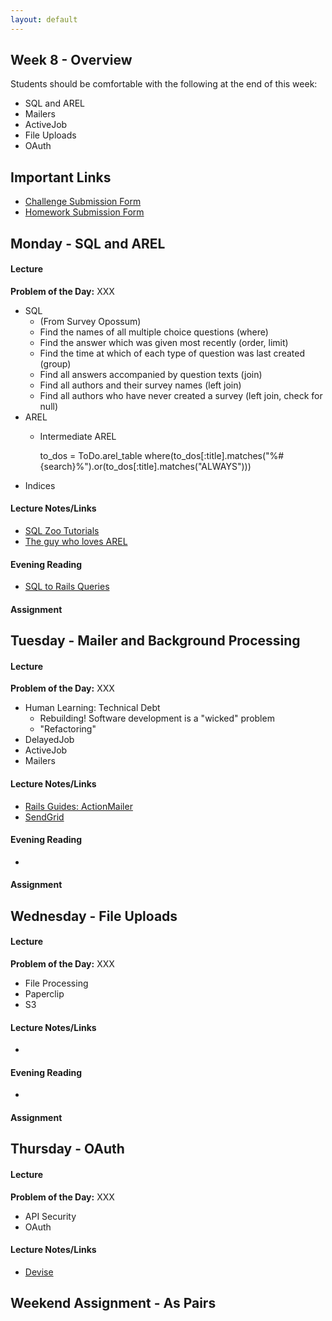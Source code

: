 ```yaml
---
layout: default
---
```


## Week 8 - Overview

Students should be comfortable with the following at the end of this week:

* SQL and AREL
* Mailers
* ActiveJob
* File Uploads
* OAuth


## Important Links

* [Challenge Submission Form](http://goo.gl/forms/OzzXZL6iEF)
* [Homework Submission Form](http://goo.gl/forms/o9so3mi9Sd)


## Monday - SQL and AREL

#### Lecture

**Problem of the Day:** XXX

* SQL
  * (From Survey Opossum)
  * Find the names of all multiple choice questions (where)
  * Find the answer which was given most recently (order, limit)
  * Find the time at which of each type of question was last created (group)
  * Find all answers accompanied by question texts (join)
  * Find all authors and their survey names (left join)
  * Find all authors who have never created a survey (left join, check for null)
* AREL
  * Intermediate AREL

    to_dos = ToDo.arel_table
    where(to_dos[:title].matches("%#{search}%").or(to_dos[:title].matches("ALWAYS")))
* Indices

#### Lecture Notes/Links

* [SQL Zoo Tutorials](http://sqlzoo.net/wiki/Main_Page)
* [The guy who loves AREL](http://www.youtube.com/watch?v=ShPAxNcLm3o)


#### Evening Reading

* [SQL to Rails Queries](http://guides.rubyonrails.org/v3.2.13/active_record_querying.html)

#### Assignment




## Tuesday - Mailer and Background Processing

#### Lecture

**Problem of the Day:** XXX

* Human Learning: Technical Debt
  * Rebuilding!  Software development is a "wicked" problem
  * "Refactoring"
* DelayedJob
* ActiveJob
* Mailers

#### Lecture Notes/Links

* [Rails Guides: ActionMailer](http://guides.rubyonrails.org/action_mailer_basics.html)
* [SendGrid](https://addons.heroku.com/sendgrid?utm_campaign=category&utm_medium=dashboard&utm_source=addons)

#### Evening Reading

*

#### Assignment




## Wednesday - File Uploads

#### Lecture

**Problem of the Day:** XXX

* File Processing
* Paperclip
* S3

#### Lecture Notes/Links

*

#### Evening Reading

*

#### Assignment




## Thursday - OAuth

#### Lecture

**Problem of the Day:** XXX

* API Security
* OAuth

#### Lecture Notes/Links

* [Devise](https://github.com/plataformatec/devise)

## Weekend Assignment - As Pairs
